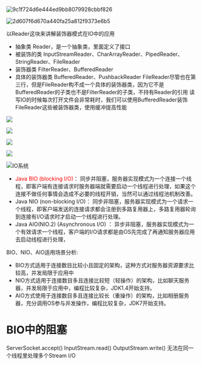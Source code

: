 ![9c1f724d6e444ed9bb8079928cbbf826](https://raw.githubusercontent.com/1990frog/imagebed/default/1610693752_20200329163648607_1307494099.png)


![2d607f6d670a440fa25a812f9373e6b5](https://raw.githubusercontent.com/1990frog/imagebed/default/1610693754_20200329163711035_2092389863.png)

以Reader这块来讲解装饰器模式在IO中的应用

+ 抽象类
Reader，是一个抽象类，里面定义了接口
+ 被装饰的类
InputStreamReader、CharArrayReader、PipedReader、StringReader、FileReader
+ 装饰器类
FilterReader、BufferedReader
+ 具体的装饰器类
BufferedReader、PushbackReader
FileReader尽管也在第三行，但是FileReader构不成一个具体的装饰器类，因为它不是BufferedReader的子类也不是FilterReader的子类，不持有Reader的引用
读写IO的时候每次打开文件会非常耗时，我们可以使用BufferedReader装饰FileReader这些被装饰器类，使用缓冲提高性能


![](https://raw.githubusercontent.com/1990frog/imagebed/default/1610693750_20191121165156097_391536508.png)

![](https://raw.githubusercontent.com/1990frog/imagebed/default/1610693750_20191121165216749_2002889243.png)

![](https://raw.githubusercontent.com/1990frog/imagebed/default/1610693750_20191121165233356_463152762.png)

![](https://raw.githubusercontent.com/1990frog/imagebed/default/1610693751_20191121165252172_462926785.png)

![IO系统](https://raw.githubusercontent.com/1990frog/imagebed/default/1610693751_20191121165537828_343432901.png)









+ <font color="red">Java BIO (blocking I/O)</font>： 同步并阻塞，服务器实现模式为一个连接一个线程，即客户端有连接请求时服务器端就需要启动一个线程进行处理，如果这个连接不做任何事情会造成不必要的线程开销，当然可以通过线程池机制改善。
+ Java NIO (non-blocking I/O)： 同步非阻塞，服务器实现模式为一个请求一个线程，即客户端发送的连接请求都会注册到多路复用器上，多路复用器轮询到连接有I/O请求时才启动一个线程进行处理。
+ Java AIO(NIO.2) (Asynchronous I/O) ： 异步非阻塞，服务器实现模式为一个有效请求一个线程，客户端的I/O请求都是由OS先完成了再通知服务器应用去启动线程进行处理，

BIO、NIO、AIO适用场景分析:

+ BIO方式适用于连接数目比较小且固定的架构，这种方式对服务器资源要求比较高，并发局限于应用中
+ NIO方式适用于连接数目多且连接比较短（轻操作）的架构，比如聊天服务器，并发局限于应用中，编程比较复杂，JDK1.4开始支持。
+ AIO方式使用于连接数目多且连接比较长（重操作）的架构，比如相册服务器，充分调用OS参与并发操作，编程比较复杂，JDK7开始支持。

# BIO中的阻塞
ServerSocket.accept()
InputStream.read()
OutputStream.write()
无法在同一个线程里处理多个Stream I/O